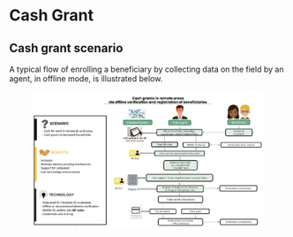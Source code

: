 # Cash Grant

## Cash grant scenario

A typical flow of enrolling a beneficiary by collecting data on the field by an agent, in offline mode, is illustrated below.

<figure><img src="../../.gitbook/assets/image (9).png" alt=""><figcaption></figcaption></figure>
